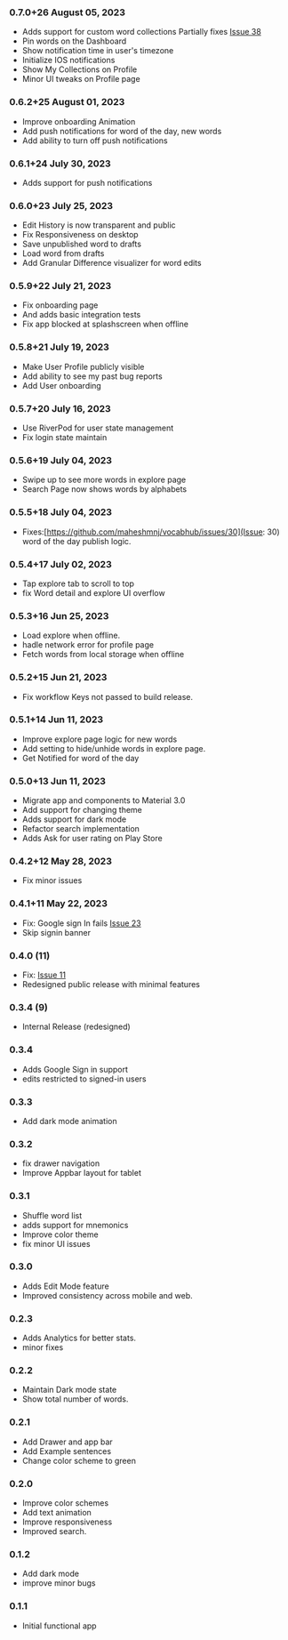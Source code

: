 ### 0.7.0+26 August 05, 2023

- Adds support for custom word collections Partially fixes [Issue 38](https://github.com/maheshmnj/vocabhub/issues/38)
- Pin words on the Dashboard
- Show notification time in user's timezone
- Initialize IOS notifications
- Show My Collections on Profile
- Minor UI tweaks on Profile page

### 0.6.2+25 August 01, 2023

- Improve onboarding Animation
- Add push notifications for word of the day, new words
- Add ability to turn off push notifications

### 0.6.1+24 July 30, 2023

- Adds support for push notifications

### 0.6.0+23 July 25, 2023

- Edit History is now transparent and public
- Fix Responsiveness on desktop
- Save unpublished word to drafts
- Load word from drafts
- Add Granular Difference visualizer for word edits

### 0.5.9+22 July 21, 2023

- Fix onboarding page
- And adds basic integration tests
- Fix app blocked at splashscreen when offline

### 0.5.8+21 July 19, 2023

- Make User Profile publicly visible
- Add ability to see my past bug reports
- Add User onboarding

### 0.5.7+20 July 16, 2023

- Use RiverPod for user state management
- Fix login state maintain

### 0.5.6+19 July 04, 2023

- Swipe up to see more words in explore page
- Search Page now shows words by alphabets

### 0.5.5+18 July 04, 2023

- Fixes:[https://github.com/maheshmnj/vocabhub/issues/30](Issue: 30) word of the day publish logic.

### 0.5.4+17 July 02, 2023

- Tap explore tab to scroll to top
- fix Word detail and explore UI overflow

### 0.5.3+16 Jun 25, 2023

- Load explore when offline.
- hadle network error for profile page
- Fetch words from local storage when offline

### 0.5.2+15 Jun 21, 2023

- Fix workflow Keys not passed to build release.

### 0.5.1+14 Jun 11, 2023

- Improve explore page logic for new words
- Add setting to hide/unhide words in explore page.
- Get Notified for word of the day

### 0.5.0+13 Jun 11, 2023

- Migrate app and components to Material 3.0
- Add support for changing theme
- Adds support for dark mode
- Refactor search implementation
- Adds Ask for user rating on Play Store

### 0.4.2+12 May 28, 2023

- Fix minor issues

### 0.4.1+11 May 22, 2023

- Fix: Google sign In fails [Issue 23](https://github.com/maheshmnj/vocabhub/issues/23)
- Skip signin banner

### 0.4.0 (11)

- Fix: [Issue 11](https://github.com/maheshmnj/vocabhub/issues/11)
- Redesigned public release with minimal features

### 0.3.4 (9)

- Internal Release (redesigned)

### 0.3.4

- Adds Google Sign in support
- edits restricted to signed-in users

### 0.3.3

- Add dark mode animation

### 0.3.2

- fix drawer navigation
- Improve Appbar layout for tablet

### 0.3.1

- Shuffle word list
- adds support for mnemonics
- Improve color theme
- fix minor UI issues

### 0.3.0

- Adds Edit Mode feature
- Improved consistency across mobile and web.

### 0.2.3

- Adds Analytics for better stats.
- minor fixes

### 0.2.2

- Maintain Dark mode state
- Show total number of words.

### 0.2.1

- Add Drawer and app bar
- Add Example sentences
- Change color scheme to green

### 0.2.0

- Improve color schemes
- Add text animation
- Improve responsiveness
- Improved search.

### 0.1.2

- Add dark mode
- improve minor bugs

### 0.1.1

- Initial functional app
